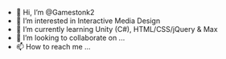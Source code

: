 - 👋 Hi, I’m @Gamestonk2
- 👀 I’m interested in Interactive Media Design
- 🌱 I’m currently learning Unity (C#), HTML/CSS/jQuery & Max
- 💞️ I’m looking to collaborate on ...
- 📫 How to reach me ...

<!---
Gamestonk2/Gamestonk2 is a ✨ special ✨ repository because its `README.md` (this file) appears on your GitHub profile.
You can click the Preview link to take a look at your changes.
--->
